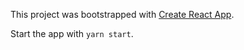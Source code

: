 This project was bootstrapped with [Create React App](https://github.com/facebook/create-react-app).

Start the app with `yarn start`.
